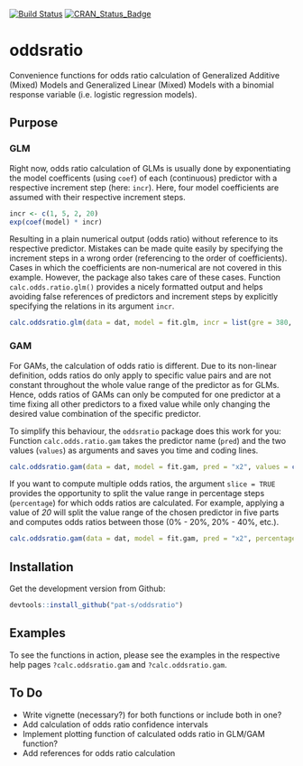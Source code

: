 [![Build Status](https://travis-ci.org/pat-s/oddsratio.svg?branch=master)](https://travis-ci.org/pat-s/oddsratio)
[![CRAN_Status_Badge](http://www.r-pkg.org/badges/version/oddsratio)](http://cran.r-project.org/package=oddsratio)

# oddsratio

Convenience functions for odds ratio calculation of Generalized Additive (Mixed)
Models and Generalized Linear (Mixed) Models with a binomial
response variable (i.e. logistic regression models).  

## Purpose

### GLM

Right now, odds ratio calculation of GLMs is usually done by exponentiating the model 
coefficents (using `coef`) of each (continuous) predictor with a respective increment 
step (here: `incr`). Here, four model coefficients are assumed with their
respective increment steps. 

```R
incr <- c(1, 5, 2, 20)
exp(coef(model) * incr)
```

Resulting in a plain numerical output (odds ratio) without reference to its respective 
predictor. 
Mistakes can be made quite easily by specifying the increment steps in a wrong 
order (referencing to the order of coefficients). 
Cases in which the coefficients are non-numerical are not covered in this 
example. 
However, the package also takes care of these cases. 
Function `calc.odds.ratio.glm()` provides a nicely formatted output and 
helps avoiding false references of predictors and increment steps by 
explicitly specifying the relations in its argument `incr`. 

```R
calc.oddsratio.glm(data = dat, model = fit.glm, incr = list(gre = 380, gpa = 5))
```

### GAM

For GAMs, the calculation of odds ratio is different. 
Due to its non-linear definition, odds ratios do only apply to specific
value pairs and are not constant throughout the whole value range of the 
predictor as for GLMs. 
Hence, odds ratios of GAMs can only be computed for one predictor at a time fixing 
all other predictors to a fixed value while only changing the desired value 
combination of the specific predictor. 

To simplify this behaviour, the `oddsratio` package does this work for you:
Function `calc.odds.ratio.gam` takes the predictor name (`pred`) and the 
two values (`values`) as arguments and saves you time and coding lines. 

```R
calc.oddsratio.gam(data = dat, model = fit.gam, pred = "x2", values = c(0.099, 0.198))
```

If you want to compute multiple odds ratios, the argument `slice = TRUE` 
provides the opportunity to split the value range in percentage steps (`percentage`)
for which odds ratios are calculated. For example, applying a value of *20* 
will split the value range of the chosen predictor in five parts and computes 
odds ratios between those (0% - 20%, 20% - 40%, etc.). 

```R
calc.oddsratio.gam(data = dat, model = fit.gam, pred = "x2", percentage = 20, slice = TRUE)
```

## Installation

Get the development version from Github:

```R
devtools::install_github("pat-s/oddsratio")
```
## Examples

To see the functions in action, please see the examples in the respective help pages `?calc.oddsratio.gam` and `?calc.oddsratio.gam`.  

## To Do

- Write vignette (necessary?) for both functions or include both in one?
- Add calculation of odds ratio confidence intervals
- Implement plotting function of calculated odds ratio in GLM/GAM function?
- Add references for odds ratio calculation
